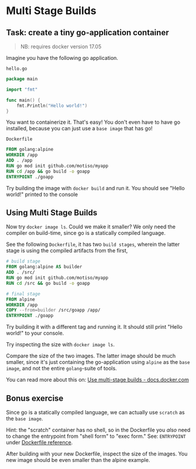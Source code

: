 # Multi Stage Builds

## Task: create a tiny go-application container

> NB: requires docker version 17.05

Imagine you have the following go application.

`hello.go`

```go
package main

import "fmt"

func main() {
    fmt.Println("Hello world!")
}
```

You want to containerize it. That's easy!
    You don't even have to have go installed,
    because you can just use a `base image`
    that has go!

`Dockerfile`

```Dockerfile
FROM golang:alpine
WORKDIR /app
ADD . /app
RUN go mod init github.com/motiso/myapp
RUN cd /app && go build -o goapp
ENTRYPOINT ./goapp
```

Try building the image with `docker build` and run it.
    You should see "Hello world!" printed to the console

## Using Multi Stage Builds

Now try `docker image ls`.
    Could we make it smaller?
    We only need the compiler on build-time,
    since go is a statically compiled language.

See the following `Dockerfile`, it has two `build stages`,
    wherein the latter stage is using the compiled artifacts from the first,

```Dockerfile
# build stage
FROM golang:alpine AS builder
ADD . /src/
RUN go mod init github.com/motiso/myapp
RUN cd /src && go build -o goapp

# final stage
FROM alpine
WORKDIR /app
COPY --from=builder /src/goapp /app/
ENTRYPOINT ./goapp
```

Try building it with a different tag and running it.
    It should still print "Hello world!" to your console.

Try inspecting the size with `docker image ls`.

Compare the size of the two images.
    The latter image should be much smaller,
    since it's just containing the go-application using `alpine` as the `base image`,
    and not the entire `golang`-suite of tools.

You can read more about this on: [Use multi-stage builds - docs.docker.com](https://docs.docker.com/develop/develop-images/multistage-build/)

## Bonus exercise

Since go is a statically compiled language,
    we can actually use `scratch` as the `base image`.

Hint: the "scratch" container has no shell,
    so in the Dockerfile you _also_ need to change the entrypoint from "shell form" to "exec form."
    See: `ENTRYPOINT` under [Dockerfile reference](https://docs.docker.com/engine/reference/builder/).

After building with your new Dockerfile, inspect the size of the images.
    You new image should be even smaller than the alpine example.
